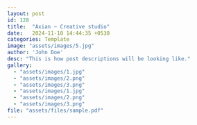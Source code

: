 ```yaml
---
layout: post
id: 128
title:  "Axian ~ Creative studio"
date:   2024-11-10 14:44:35 +0530
categories: Template
image: "assets/images/5.jpg"
author: 'John Doe'
desc: "This is how post descriptions will be looking like."
gallery:
  - "assets/images/1.jpg"
  - "assets/images/2.png"
  - "assets/images/3.png"
  - "assets/images/1.jpg"
  - "assets/images/2.png"
  - "assets/images/3.png"
file: "assets/files/sample.pdf"
---
```

